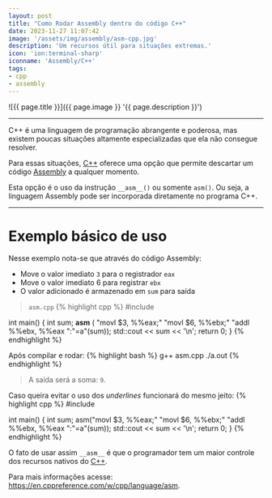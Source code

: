 ```yaml
---
layout: post
title: "Como Rodar Assembly dentro do código C++"
date: 2023-11-27 11:07:42
image: '/assets/img/assembly/asm-cpp.jpg'
description: 'Um recursos útil para situações extremas.'
icon: 'ion:terminal-sharp'
iconname: 'Assembly/C++'
tags:
- cpp
- assembly
---
```


![{{ page.title }}]({{ page.image }} '{{ page.description }}')

---

C++ é uma linguagem de programação abrangente e poderosa, mas existem poucas situações altamente especializadas que ela não consegue resolver. 

Para essas situações, [C++](https://terminalroot.com.br/tags#cpp) oferece uma opção que permite descartar um código [Assembly](https://terminalroot.com.br/tags#assembly) a qualquer momento. 

Esta opção é o uso da instrução `__asm__()` ou somente `asm()`. Ou seja, a linguagem Assembly pode ser incorporada diretamente no programa C++. 

---

# Exemplo básico de uso
Nesse exemplo nota-se que através do código Assembly:
+ Move o valor imediato `3` para o registrador `eax`
+ Move o valor imediato 6 para registrar `ebx`
+ O valor adicionado é armazenado em `sum` para saída

> `asm.cpp`
{% highlight cpp %}
#include <iostream>

int main() { 
  int sum; 
  __asm__ ( "movl $3, %%eax;"
      "movl $6, %%ebx;"
      "addl %%ebx, %%eax ":"=a"(sum)); 
  std::cout << sum << '\n'; 
  return 0; 
} 
{% endhighlight %}

Após compilar e rodar:
{% highlight bash %}
g++ asm.cpp
./a.out
{% endhighlight %}
> A saída será a soma: `9`.

Caso queira evitar o uso dos *underlines* funcionará do mesmo jeito:
{% highlight cpp %}
#include <iostream>

int main() { 
  int sum; 
  asm("movl $3, %%eax;"
      "movl $6, %%ebx;"
      "addl %%ebx, %%eax ":"=a"(sum)); 
  std::cout << sum << '\n'; 
  return 0; 
} 
{% endhighlight %}

O fato de usar assim `__asm__` é que o programador tem um maior controle dos recursos nativos do [C++](https://terminalroot.com.br/cpp).

Para mais informações acesse: <https://en.cppreference.com/w/cpp/language/asm>.


